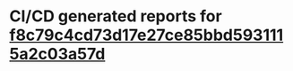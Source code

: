 # CI/CD generated reports for [f8c79c4cd73d17e27ce85bbd5931115a2c03a57d](https://github.com/hydephp/develop/commit/f8c79c4cd73d17e27ce85bbd5931115a2c03a57d)
